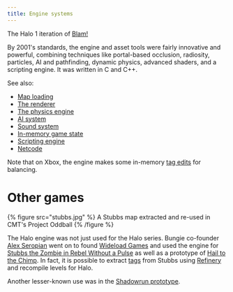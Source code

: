 ```yaml
---
title: Engine systems
---
```

The Halo 1 iteration of [Blam!](~blam) 

By 2001's standards, the engine and asset tools were fairly innovative and powerful, combining techniques like portal-based occlusion, radiosity, particles, AI and pathfinding, dynamic physics, advanced shaders, and a scripting engine. It was written in C and C++.

See also:

* [Map loading](~maps#map-loading)
* [The renderer](~renderer)
* [The physics engine](~physics-engine)
* [AI system](~ai)
* [Sound system](~sound-system)
* [In-memory game state](~game-state)
* [Scripting engine](~scripting)
* [Netcode](~)

Note that on Xbox, the engine makes some in-memory [tag edits](~h1a-tool#hardcoded-tag-patches) for balancing.

# Other games

{% figure src="stubbs.jpg" %}
A Stubbs map extracted and re-used in CMT's Project Oddball
{% /figure %}

The Halo engine was not just used for the Halo series. Bungie co-founder [Alex Seropian][alex] went on to found [Wideload Games][wideload] and used the engine for [Stubbs the Zombie in Rebel Without a Pulse][stubbs] as well as a prototype of [Hail to the Chimp][chimp-proto]. In fact, it is possible to extract [tags](~) from Stubbs using [Refinery](~mek) and recompile levels for Halo.

Another lesser-known use was in the [Shadowrun prototype][shadowrun-prototype].

[stubbs]: https://en.wikipedia.org/wiki/Stubbs_the_Zombie_in_Rebel_Without_a_Pulse
[wideload]: https://en.wikipedia.org/wiki/Wideload_Games
[alex]: https://en.wikipedia.org/wiki/Alex_Seropian
[chimp-proto]: https://hiddenpalace.org/Hail_to_the_Chimp_(Nov_15,_2006_prototype)
[shadowrun-prototype]: https://www.youtube.com/watch?v=I-uJLTLqYpA

